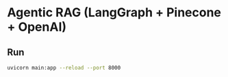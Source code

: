 # Agentic RAG (LangGraph + Pinecone + OpenAI)

## Run
```bash
uvicorn main:app --reload --port 8000
